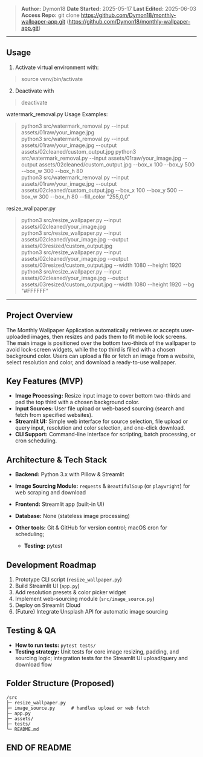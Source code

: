 > **Author:** Dymon18
> **Date Started:** 2025-05-17
> **Last Edited:** 2025-06-03
> **Access Repo:**
> git clone https://github.com/Dymon18/monthly-wallpaper-app.git
(https://github.com/Dymon18/monthly-wallpaper-app.git)

---
## Usage
1. Activate virtual environment with:
> source venv/bin/activate
2. Deactivate with
> deactivate

watermark_removal.py
Usage Examples:
> python3 src/watermark_removal.py --input assets/01raw/your_image.jpg  
> python3 src/watermark_removal.py --input assets/01raw/your_image.jpg --output assets/02cleaned/custom_output.jpg
> python3 src/watermark_removal.py --input assets/01raw/your_image.jpg --output assets/02cleaned/custom_output.jpg --box_x 100 --box_y 500 --box_w 300 --box_h 80  
> python3 src/watermark_removal.py --input assets/01raw/your_image.jpg --output assets/02cleaned/custom_output.jpg --box_x 100 --box_y 500 --box_w 300 --box_h 80 --fill_color "255,0,0"

resize_wallpaper.py
> python3 src/resize_wallpaper.py --input assets/02cleaned/your_image.jpg  
> python3 src/resize_wallpaper.py --input assets/02cleaned/your_image.jpg --output assets/03resized/custom_output.jpg  
> python3 src/resize_wallpaper.py --input assets/02cleaned/your_image.jpg --output assets/03resized/custom_output.jpg --width 1080 --height 1920  
> python3 src/resize_wallpaper.py --input assets/02cleaned/your_image.jpg --output assets/03resized/custom_output.jpg --width 1080 --height 1920 --bg "#FFFFFF"

---

## Project Overview

The Monthly Wallpaper Application automatically retrieves or accepts user-uploaded images, then resizes and pads them to fit mobile lock screens. The main image is positioned over the bottom two-thirds of the wallpaper to avoid lock-screen widgets, while the top third is filled with a chosen background color. Users can upload a file or fetch an image from a website, select resolution and color, and download a ready-to-use wallpaper.

## Key Features (MVP)

* **Image Processing:** Resize input image to cover bottom two-thirds and pad the top third with a chosen background color.
* **Input Sources:** User file upload or web-based sourcing (search and fetch from specified websites).
* **Streamlit UI:** Simple web interface for source selection, file upload or query input, resolution and color selection, and one-click download.
* **CLI Support:** Command-line interface for scripting, batch processing, or cron scheduling.

## Architecture & Tech Stack

* **Backend:** Python 3.x with Pillow & Streamlit
* **Image Sourcing Module:** `requests` & `BeautifulSoup` (or `playwright`) for web scraping and download
* **Frontend:** Streamlit app (built-in UI)
* **Database:** None (stateless image processing)
* **Other tools:** Git & GitHub for version control; macOS cron for scheduling;

  * **Testing:** pytest

## Development Roadmap

1. Prototype CLI script (`resize_wallpaper.py`)
2. Build Streamlit UI (`app.py`)
3. Add resolution presets & color picker widget
4. Implement web-sourcing module (`src/image_source.py`)
5. Deploy on Streamlit Cloud
6. (Future) Integrate Unsplash API for automatic image sourcing

## Testing & QA

* **How to run tests:** `pytest tests/`
* **Testing strategy:** Unit tests for core image resizing, padding, and sourcing logic; integration tests for the Streamlit UI upload/query and download flow

## Folder Structure (Proposed)

```
/src
├─ resize_wallpaper.py
├─ image_source.py      # handles upload or web fetch
├─ app.py
├─ assets/
├─ tests/
└─ README.md
```

## END OF README
